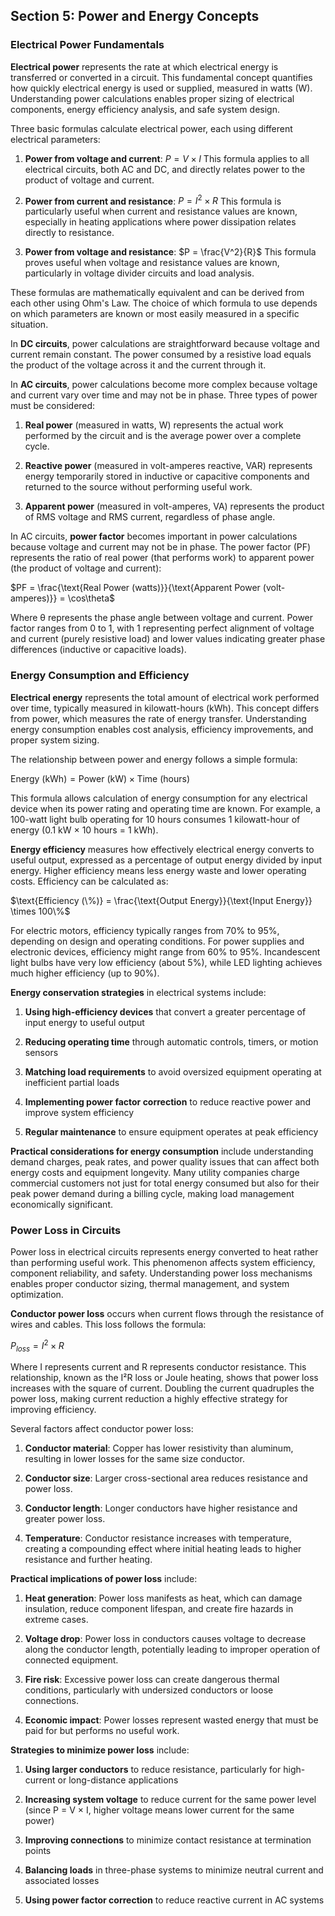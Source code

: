 ## Section 5: Power and Energy Concepts

### Electrical Power Fundamentals

**Electrical power** represents the rate at which electrical energy is transferred or converted in a circuit. This fundamental concept quantifies how quickly electrical energy is used or supplied, measured in watts (W). Understanding power calculations enables proper sizing of electrical components, energy efficiency analysis, and safe system design.

Three basic formulas calculate electrical power, each using different electrical parameters:

1. **Power from voltage and current**: $P = V \times I$
   This formula applies to all electrical circuits, both AC and DC, and directly relates power to the product of voltage and current.

2. **Power from current and resistance**: $P = I^2 \times R$
   This formula is particularly useful when current and resistance values are known, especially in heating applications where power dissipation relates directly to resistance.

3. **Power from voltage and resistance**: $P = \frac{V^2}{R}$
   This formula proves useful when voltage and resistance values are known, particularly in voltage divider circuits and load analysis.

These formulas are mathematically equivalent and can be derived from each other using Ohm's Law. The choice of which formula to use depends on which parameters are known or most easily measured in a specific situation.

In **DC circuits**, power calculations are straightforward because voltage and current remain constant. The power consumed by a resistive load equals the product of the voltage across it and the current through it.

In **AC circuits**, power calculations become more complex because voltage and current vary over time and may not be in phase. Three types of power must be considered:

1. **Real power** (measured in watts, W) represents the actual work performed by the circuit and is the average power over a complete cycle.

2. **Reactive power** (measured in volt-amperes reactive, VAR) represents energy temporarily stored in inductive or capacitive components and returned to the source without performing useful work.

3. **Apparent power** (measured in volt-amperes, VA) represents the product of RMS voltage and RMS current, regardless of phase angle.

In AC circuits, **power factor** becomes important in power calculations because voltage and current may not be in phase. The power factor (PF) represents the ratio of real power (that performs work) to apparent power (the product of voltage and current):

$PF = \frac{\text{Real Power (watts)}}{\text{Apparent Power (volt-amperes)}} = \cos\theta$

Where θ represents the phase angle between voltage and current. Power factor ranges from 0 to 1, with 1 representing perfect alignment of voltage and current (purely resistive load) and lower values indicating greater phase differences (inductive or capacitive loads).

### Energy Consumption and Efficiency

**Electrical energy** represents the total amount of electrical work performed over time, typically measured in kilowatt-hours (kWh). This concept differs from power, which measures the rate of energy transfer. Understanding energy consumption enables cost analysis, efficiency improvements, and proper system sizing.

The relationship between power and energy follows a simple formula:

$\text{Energy (kWh)} = \text{Power (kW)} \times \text{Time (hours)}$

This formula allows calculation of energy consumption for any electrical device when its power rating and operating time are known. For example, a 100-watt light bulb operating for 10 hours consumes 1 kilowatt-hour of energy (0.1 kW × 10 hours = 1 kWh).

**Energy efficiency** measures how effectively electrical energy converts to useful output, expressed as a percentage of output energy divided by input energy. Higher efficiency means less energy waste and lower operating costs. Efficiency can be calculated as:

$\text{Efficiency (\%)} = \frac{\text{Output Energy}}{\text{Input Energy}} \times 100\%$

For electric motors, efficiency typically ranges from 70% to 95%, depending on design and operating conditions. For power supplies and electronic devices, efficiency might range from 60% to 95%. Incandescent light bulbs have very low efficiency (about 5%), while LED lighting achieves much higher efficiency (up to 90%).

**Energy conservation strategies** in electrical systems include:

1. **Using high-efficiency devices** that convert a greater percentage of input energy to useful output

2. **Reducing operating time** through automatic controls, timers, or motion sensors

3. **Matching load requirements** to avoid oversized equipment operating at inefficient partial loads

4. **Implementing power factor correction** to reduce reactive power and improve system efficiency

5. **Regular maintenance** to ensure equipment operates at peak efficiency

**Practical considerations for energy consumption** include understanding demand charges, peak rates, and power quality issues that can affect both energy costs and equipment longevity. Many utility companies charge commercial customers not just for total energy consumed but also for their peak power demand during a billing cycle, making load management economically significant.

### Power Loss in Circuits

Power loss in electrical circuits represents energy converted to heat rather than performing useful work. This phenomenon affects system efficiency, component reliability, and safety. Understanding power loss mechanisms enables proper conductor sizing, thermal management, and system optimization.

**Conductor power loss** occurs when current flows through the resistance of wires and cables. This loss follows the formula:

$P_{loss} = I^2 \times R$

Where I represents current and R represents conductor resistance. This relationship, known as the I²R loss or Joule heating, shows that power loss increases with the square of current. Doubling the current quadruples the power loss, making current reduction a highly effective strategy for improving efficiency.

Several factors affect conductor power loss:

1. **Conductor material**: Copper has lower resistivity than aluminum, resulting in lower losses for the same size conductor.

2. **Conductor size**: Larger cross-sectional area reduces resistance and power loss.

3. **Conductor length**: Longer conductors have higher resistance and greater power loss.

4. **Temperature**: Conductor resistance increases with temperature, creating a compounding effect where initial heating leads to higher resistance and further heating.

**Practical implications of power loss** include:

1. **Heat generation**: Power loss manifests as heat, which can damage insulation, reduce component lifespan, and create fire hazards in extreme cases.

2. **Voltage drop**: Power loss in conductors causes voltage to decrease along the conductor length, potentially leading to improper operation of connected equipment.

3. **Fire risk**: Excessive power loss can create dangerous thermal conditions, particularly with undersized conductors or loose connections.

4. **Economic impact**: Power losses represent wasted energy that must be paid for but performs no useful work.

**Strategies to minimize power loss** include:

1. **Using larger conductors** to reduce resistance, particularly for high-current or long-distance applications

2. **Increasing system voltage** to reduce current for the same power level (since P = V × I, higher voltage means lower current for the same power)

3. **Improving connections** to minimize contact resistance at termination points

4. **Balancing loads** in three-phase systems to minimize neutral current and associated losses

5. **Using power factor correction** to reduce reactive current in AC systems